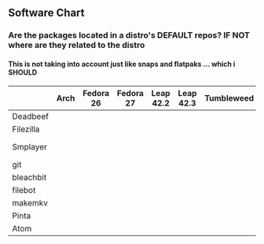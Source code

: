 
## Software Chart
### Are the packages located in a distro's DEFAULT repos?  IF NOT where are they related to the distro

#### This is not taking into account just like snaps and flatpaks ... which i SHOULD

|           | Arch | Fedora 26 | Fedora 27 | Leap 42.2 | Leap 42.3 | Tumbleweed | Solus    | Ubuntu 16.04   | Ubuntu 17.04   | Ubuntu 17.10   |
| --------- | ---- | --------- | --------- | --------- | --------- |:----------:| --- | -------------- | -------------- | -------------- |
| Deadbeef  |      |           |           |           |           |            |     | DEB            | DEB            | DEB            |
| Filezilla |      |           |           |           |           |            |     | Default        | Default        | Default        |
| Smplayer  |      |           |           |           |           |            |     | PPA for newest | PPA for newest | PPA for newest |
| git       |      |           |           |           |           |            |     | Default        | Default        | Default        |
| bleachbit |      |           |           |           |           |            |     | Default        | Default        | Default        |
| filebot   |      |           |           |           |           |            |     | DEB            | DEB            | DEB            |
| makemkv   |      |           |           |           |           |            |     | PPA            | PPA            | PPA            |
| Pinta     |      |           |           |           |           |            |     | Default        | Default        | Default        |
| Atom      |      |           |           |           |           |            |     | DEB            | DEB            | DEB            |
